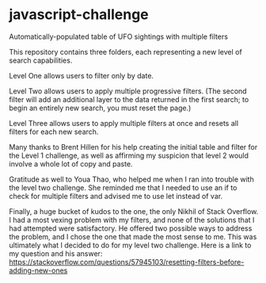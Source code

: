 # javascript-challenge
Automatically-populated table of UFO sightings with multiple filters

This repository contains three folders, each representing a new level of search capabilities. 

Level One allows users to filter only by date. 

Level Two allows users to apply multiple progressive filters. (The second filter will add an additional layer to the data returned in the first search; to begin an entirely new search, you must reset the page.)

Level Three allows users to apply multiple filters at once and resets all filters for each new search. 

Many thanks to Brent Hillen for his help creating the initial table and filter for the Level 1 challenge, as well as affirming my suspicion that level 2 would involve a whole lot of copy and paste. 

Gratitude as well to Youa Thao, who helped me when I ran into trouble with the level two challenge. She reminded me that I needed to use an if to check for multiple filters and advised me to use let instead of var.

Finally, a huge bucket of kudos to the one, the only Nikhil of Stack Overflow. I had a most vexing problem with my filters, and none of the solutions that I had attempted were satisfactory. He offered two possible ways to address the problem, and I chose the one that made the most sense to me. This was ultimately what I decided to do for my level two challenge. Here is a link to my question and his answer: https://stackoverflow.com/questions/57945103/resetting-filters-before-adding-new-ones 

